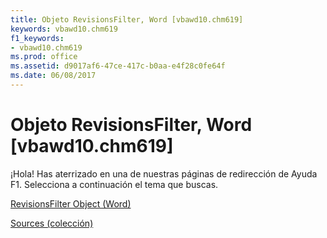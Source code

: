 ```yaml
---
title: Objeto RevisionsFilter, Word [vbawd10.chm619]
keywords: vbawd10.chm619
f1_keywords:
- vbawd10.chm619
ms.prod: office
ms.assetid: d9017af6-47ce-417c-b0aa-e4f28c0fe64f
ms.date: 06/08/2017
---
```





# Objeto RevisionsFilter, Word [vbawd10.chm619]

¡Hola! Has aterrizado en una de nuestras páginas de redirección de Ayuda F1. Selecciona a continuación el tema que buscas.


 [RevisionsFilter Object (Word)](http://msdn.microsoft.com/library/revisionsfilter-object-word%28Office.15%29.aspx)


 [Sources (colección)](http://msdn.microsoft.com/library/sources-object-word%28Office.15%29.aspx)

